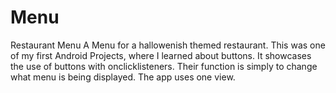 # Menu
Restaurant Menu
A Menu for a hallowenish themed restaurant.
This was one of my first Android Projects, where I learned about buttons. It showcases the use of buttons with onclicklisteners. Their function is
 simply to change what menu is being displayed. The app uses one view.
